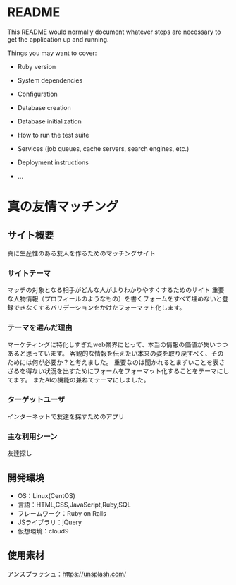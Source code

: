# README

This README would normally document whatever steps are necessary to get the
application up and running.

Things you may want to cover:

* Ruby version

* System dependencies

* Configuration

* Database creation

* Database initialization

* How to run the test suite

* Services (job queues, cache servers, search engines, etc.)

* Deployment instructions

* ...



# 真の友情マッチング

## サイト概要
真に生産性のある友人を作るためのマッチングサイト

### サイトテーマ
マッチの対象となる相手がどんな人がよりわかりやすくするためのサイト
重要な人物情報（プロフィールのようなもの）を書くフォームをすべて埋めないと登録できなくするバリデーションをかけたフォーマット化します。

### テーマを選んだ理由
マーケティングに特化しすぎたweb業界にとって、本当の情報の価値が失いつつあると思っています。
客観的な情報を伝えたい本来の姿を取り戻すべく、そのためには何が必要か？と考えました。
重要なのは聞かれるとまずいことを表さざるを得ない状況を出すためにフォームをフォーマット化することをテーマにしてます。
またAIの機能の兼ねてテーマにしました。

### ターゲットユーザ
インターネットで友達を探すためのアプリ

### 主な利用シーン
友達探し


## 開発環境
- OS：Linux(CentOS)
- 言語：HTML,CSS,JavaScript,Ruby,SQL
- フレームワーク：Ruby on Rails
- JSライブラリ：jQuery
- 仮想環境：cloud9

## 使用素材

  アンスプラッシュ：https://unsplash.com/
